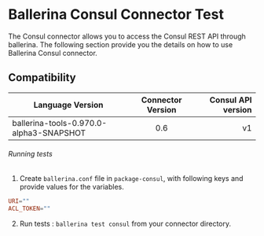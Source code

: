 # Ballerina Consul Connector Test

The Consul connector allows you to access the Consul REST API through ballerina. The following section provide you the 
details on how to use Ballerina Consul connector.
## Compatibility
| Language Version        | Connector Version          | Consul API version  |
| ------------- |:-------------:| -----:|
| ballerina-tools-0.970.0-alpha3-SNAPSHOT | 0.6 | v1 |


###### Running tests

1. Create `ballerina.conf` file in `package-consul`, with following keys and provide values for the variables.

```.conf
URI=""
ACL_TOKEN=""
```

2. Run tests :
```ballerina test consul``` from your connector directory.
